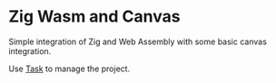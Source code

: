 # Zig Wasm and Canvas

Simple integration of Zig and Web Assembly with some basic canvas integration.

Use [Task](https://taskfile.dev/) to manage the project.
